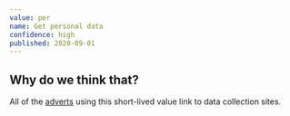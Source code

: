 ```yaml
---
value: per
name: Get personal data
confidence: high
published: 2020-09-01
---
```


## Why do we think that?

All of the [adverts](/adverts?with_utm_values%5B17%5D=per) using this short-lived value
link to data collection sites.

